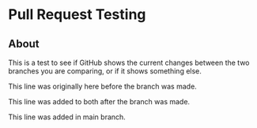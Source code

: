 # Pull Request Testing

## About

This is a test to see if GitHub shows the current changes between the two branches you are comparing, or if it shows something else. 

This line was originally here before the branch was made. 

This line was added to both after the branch was made.

This line was added in main branch.



